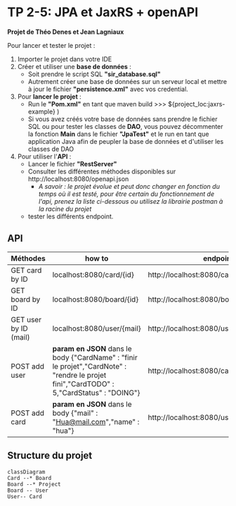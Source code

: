 # TP 2-5: JPA et JaxRS + openAPI

**Projet de Théo Denes et Jean Lagniaux**

Pour lancer et tester le projet : 
 1. Importer le projet dans votre IDE
 2. Créer et utiliser une **base de données** :
	- Soit prendre le script SQL **"sir_database.sql"**
	- Autrement créer une base de données sur un serveur local et mettre à jour le fichier **"persistence.xml"** avec vos credential. 
 3. Pour **lancer le projet** : 
	 - Run le **"Pom.xml"** en tant que maven build >>> ${project_loc:jaxrs-example} ) 
	 - Si vous avez créés votre base de données sans prendre le fichier SQL ou pour tester les classes de **DAO**, vous pouvez décommenter la fonction **Main** dans le fichier **"JpaTest"** et le run en tant que application Java afin de peupler la base de données et d'utiliser les classes de DAO
 4.  Pour utiliser l'**API** :
	 - Lancer le fichier **"RestServer"**
	 - Consulter les différentes méthodes disponibles sur http://localhost:8080/openapi.json
		 - *A savoir : le projet évolue et peut donc changer en fonction du temps où il est testé, pour être certain du fonctionnement de l'api, prenez la liste ci-dessous ou utilisez la librairie postman à la racine du projet*
	 - tester les différents endpoint. 

## API

|Méthodes  | how to|  endpoint|
|--|--|--|
|GET card by ID  |  localhost:8080/card/{id} | http://localhost:8080/card/8
|GET board by ID | localhost:8080/board/{id} | http://localhost:8080/board/7
|GET user by ID (mail)  |  localhost:8080/user/{mail}|http://localhost:8080/user/theo@mail.com
|POST add user |  **param en JSON** dans le body {"CardName"  :  "finir le projet","CardNote"  :  "rendre le projet fini","CardTODO"  :  5,"CardStatus"  :  "DOING"}|http://localhost:8080/card/addCard
|POST add card  | **param en JSON** dans le body {"mail"  :  "Hua@mail.com","name"  :  "hua"}|http://localhost:8080/user/addUser
 
## Structure du projet

```mermaid
classDiagram
Card --* Board
Board --* Project
Board -- User
User-- Card
```
